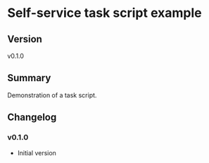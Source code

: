 # Self-service task script example <!-- omit in toc -->

## Version <!-- omit in toc -->

v0.1.0

## Summary

Demonstration of a task script.

## Changelog

### v0.1.0

- Initial version

